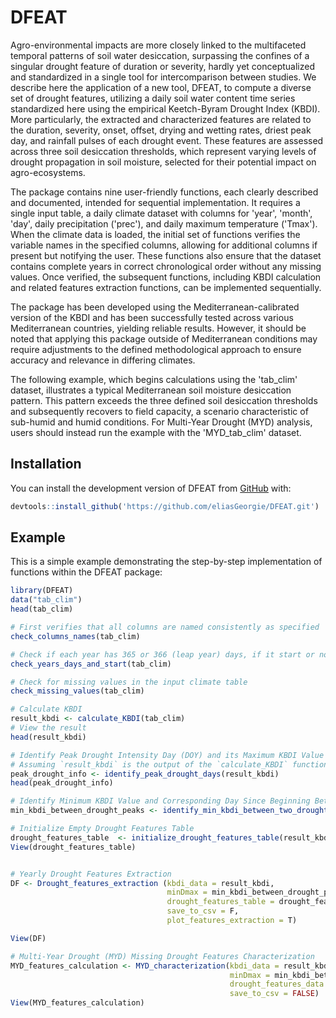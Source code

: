 # DFEAT

<!-- badges: start -->

<!-- badges: end -->

Agro-environmental impacts are more closely linked to the multifaceted temporal patterns of soil water desiccation,
surpassing the confines of a singular drought feature of duration or severity,
hardly yet conceptualized and standardized in a single tool for intercomparison between studies.
We describe here the application of a new tool, DFEAT, to compute a diverse set of drought features,
utilizing a daily soil water content time series standardized here using the empirical Keetch-Byram Drought Index (KBDI).
More particularly, the extracted and characterized features are related to the duration, severity, onset, offset, drying and wetting rates, driest peak day, and rainfall pulses of each drought event.
These features are assessed across three soil desiccation thresholds, which represent varying levels of drought propagation in soil moisture, selected for their potential impact on agro-ecosystems.


The package contains nine user-friendly functions, each clearly described and documented, intended for sequential implementation.
It requires a single input table, a daily climate dataset with columns for 'year', 'month', 'day',
daily precipitation ('prec'), and daily maximum temperature ('Tmax'). When the climate data is loaded,
the initial set of functions verifies the variable names in the specified columns, allowing for additional columns if present but notifying the user.
These functions also ensure that the dataset contains complete years in correct chronological order without any missing values. Once verified,
the subsequent functions, including KBDI calculation and related features extraction functions, can be implemented sequentially.

The package has been developed using the Mediterranean-calibrated version of the KBDI and has been successfully tested across various Mediterranean countries,
yielding reliable results. However, it should be noted that applying this package outside of Mediterranean conditions
may require adjustments to the defined methodological approach to ensure accuracy and relevance in differing climates.

The following example, which begins calculations using the 'tab_clim' dataset, illustrates a typical Mediterranean soil moisture desiccation pattern.
This pattern exceeds the three defined soil desiccation thresholds and subsequently recovers to field capacity, a scenario characteristic of sub-humid and humid conditions.
For Multi-Year Drought (MYD) analysis, users should instead run the example with the 'MYD_tab_clim' dataset.

## Installation

You can install the development version of DFEAT from [GitHub](https://github.com/eliasGeorgie/DFEAT.git) with:

``` r
devtools::install_github('https://github.com/eliasGeorgie/DFEAT.git')
```

## Example

This is a simple example demonstrating the step-by-step implementation of functions within the DFEAT package:



``` r
library(DFEAT)
data("tab_clim")
head(tab_clim)

# First verifies that all columns are named consistently as specified
check_columns_names(tab_clim)

# Check if each year has 365 or 366 (leap year) days, if it start or no on January 1st, and if years are in chornological order
check_years_days_and_start(tab_clim)

# Check for missing values in the input climate table
check_missing_values(tab_clim)

# Calculate KBDI
result_kbdi <- calculate_KBDI(tab_clim)
# View the result
head(result_kbdi)

# Identify Peak Drought Intensity Day (DOY) and its Maximum KBDI Value for Each Year
# Assuming `result_kbdi` is the output of the `calculate_KBDI` function
peak_drought_info <- identify_peak_drought_days(result_kbdi)
head(peak_drought_info)

# Identify Minimum KBDI Value and Corresponding Day Since Beginning Between Two Consecutive Peak Drought Days (Peak.KBDI.DOY)
min_kbdi_between_drought_peaks <- identify_min_kbdi_between_two_drought_peaks(result_kbdi, peak_drought_info)

# Initialize Empty Drought Features Table
drought_features_table  <- initialize_drought_features_table(result_kbdi)
View(drought_features_table)


# Yearly Drought Features Extraction
DF <- Drought_features_extraction (kbdi_data = result_kbdi,
                                   minDmax = min_kbdi_between_drought_peaks,
                                   drought_features_table = drought_features_table,
                                   save_to_csv = F,
                                   plot_features_extraction = T)

View(DF)

# Multi-Year Drought (MYD) Missing Drought Features Characterization
MYD_features_calculation <- MYD_characterization(kbdi_data = result_kbdi,
                                                 minDmax = min_kbdi_between_drought_peaks,
                                                 drought_features_data = DF,
                                                 save_to_csv = FALSE)
View(MYD_features_calculation)

```
